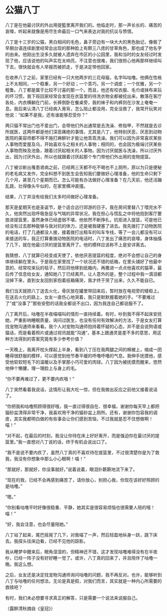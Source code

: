 # 公猫八丁

八丁是在他最讨厌的外出用提籃里离开我们的。他临走时，那一声长长的、痛苦的哀嚎，听起来就像是用尽生命最后一口气来表达对我的抗议与愤恨。 

八丁是十三岁的公猫，黑白相间的毛色，鼻子旁边有一块大大的黑色胎记，像极了早期台语连续剧里经常会出现的那种脸上有颗三八痣的甘草角色，那也成了他名字的由来。他刚出生没多久就被人遗弃在市区的小公园里，我和当时的女友经过时发现了他，应该说他的叫声实在太响亮，不注意也很难，我们很担心他再那样继续叫下去，很快就会有人举报而被抓走，于是决定带他回家。 

在收养八丁之前，家里已经有一只大他两岁的三花母猫，名字叫咕噜。他俩在性格上不太相同，一个稳重，另一个好动；一个乖巧，另一个调皮；一个优雅，另一个粗鲁。八丁都是属于比较不讨喜的那一个。而且，他还有咬衣服、毛巾或抹布来玩的坏习惯，我下班回家经常会发现在衣篮里的待洗衣物全都被挖出来，散落在客厅各处，内衣横躺在门前，长裤倒卧在餐桌旁，我的袜子和内裤则在沙发上奄奄一息。我后来认清八丁已经病入膏肓，怎么阻止都没用，完全没救了，我常开玩笑对他说：“如果不是我，还有谁能够忍受你？” 

两只猫不常出门也不爱出门，会带他们外出通常是去洗澡、修指甲，不然就是去诊所就医，这两件都是他们深恶痛绝的事情，尤其是八丁，他特别厌恶，厌恶到动物医院的美容师都不得不施打麻醉针才能让他乖乖洗澡。我们可以因为非常喜欢某些人事物而爱屋及乌，开始喜欢与之相关的人事物；相同的，也会因为极端讨厌某些人事物而殃及池鱼，跟着讨厌起相关的人事物。因为讨厌就医与洗澡，所以讨厌外出，因为讨厌外出，所以也就跟着讨厌起那个专门带他们外出用的宠物提篮。 

八丁被诊断出罹患肾病之前，已经两三天都不吃不喝也不上厕所，原以为只是便秘的老毛病又发作，完全料想不到医生会告知我们要做好心理准备，他的生命只剩下几个月，甚至几个星期而已。怎么可能有办法做好心理准备？在几天前，他还活蹦乱跳，壮得像头牛似的，在家里横冲直撞。 

结果，八丁并没有给我们太多时间做好心理准备。 

那天是星期天也是圣诞节，是个适合远行郊游的日子。我在房间里替八丁喂完水不久，他突然出现呼吸急促与气喘的异常状况，我在担心与慌乱之中将他抱到客厅要放进提篮里，虽然身体已经虚弱不堪，他依然不断挣扎，抗拒进入提篮，可是他已经没有过去那种能够与我对抗的体力，还是被我硬塞了进去。我先拨打了动物医院的电话，打了几通都没人接，接着拨打出租车的叫车专线，等了一会儿都没有可以来接送的车，我正打算重拨动物医院的电话时，八丁发出了痛苦的哀嚎，身体抽搐了几下，就在他最讨厌的提篮里离开了。他的模样应该称不上是安详离去。 

我猜想，八丁就算已经变成天使了，依他厌恶提篮的程度，绝对不会想让自己的身体继续躺在里头。于是我在家里找了一个状况还不错的纸箱，在里头铺好了他最中意的、经常咬来玩的毯子，然后将他移到纸箱内，再撒进一点点他喜欢的猫草，最后传了信息给女友，通知她八丁已经离开。让人意外的是，整个过程中我一滴泪都没掉下来，直到女友回到家抱着纸箱痛哭，我才终于哭了出来，久久不能自已。 

我们当天就把八丁送去火化，骨灰放在罐里带回来后，暂时放在电视旁的矮柜上。在送去火化的路上，女友一直伤心地哭着，我只是默默握着她的手。“不要难过了”或“没事了”那些安慰的话我全都说不出口，因为我连自己都说服不了。 

八丁离开后，咕噜在半夜喵喵叫的情形一直持续着。有时，吵到我不得不起床安抚她，严重影响睡眠质量，询问过医生，也没有任何有效解决的方法，于是女友打算找宠物沟通师来看看。我个人对宠物沟通师抱持着怀疑的心态，并不是会说狗语或猫话，而是看着照片或通过视讯就能“沟通”，基本上跟通灵是差不多的意思，用这种方法得到的答案究竟有多少参考价值？ 

一天晚上，我离开枕头撑起上半身，看到八丁压在我两腿之间的棉被上，缩成一团睡得很舒服的模样，可以感觉到他节奏平缓的呼噜呼噜的气息。我伸手抚摸他，感受他软软短毛下的温暖以及手掌那小巧可爱的肉球。八丁因为被抚摸而醒来，悠然地伸个懒腰，理一理脸上与身上的毛。 

“你不要再难过了，更不要内疚哦！” 

八丁突然看着我说话，这情形让我大吃一惊，但在我做出反应之前他又接着说话了。 

“你把我和咕噜照顾得很好哦，我一直过得很自在、很幸福，谢谢你每天早上都把猫砂盆清得非常干净，我喜欢用干净的猫砂盆上厕所。还有，谢谢你包容我的调皮，其实我都明白做的有些事会让你们感到苦恼，不过我就是忍不住想做啊！喵！” 

“对不起，在最后的时刻，我没让你待在床上好好离开，而是强迫你在最讨厌的提篮里。”我一直想对八丁说的话，终于有机会说出口了。 

“我不是说不要内疚了，虽然八丁真的不喜欢待在提篮里，不过很清楚你是为了救我，我没有你想象中那么小心眼啊！喵！” 

“那就好，那就好，你没事就好。”说着说着，眼泪扑簌簌地流下来了。 

“现在的我，已经不会再感到痛苦了，请你放心，别担心我，你现在该好好照顾的是咕噜。” 

“嗯。” 

“你别看咕噜平时好像很稳重、平静，她其实是很容易烦恼也很需要人陪的哦！喵！” 

“好，我会注意，也会尽量陪她。” 

八丁站了起来，尾巴摇晃了几下，对我喵了一声，然后轻盈地纵身一跃，跳下床去。我探头往床边看，已经不见他的踪影。 

我从睡梦中醒来后，眼角湿湿的，但精神还不错，这才发现咕噜难得没有在半夜吵，已经一阵子没有好好睡一觉了。或许，八丁真的回来了，并且陪伴了咕噜一晚。我这么想。 

之后，女友还是决定找宠物沟通师询问咕噜的问题，我不再反对。也许，能够听到八丁与咕噜的任何想法，无论是真是假，对我们而言，其实就是一种内心所需要的救赎吧？ 

有时，我们未必想要寻求真正的解答，只是需要一个说法来说服自己。 

（露醉清秋摘自《皇冠》）